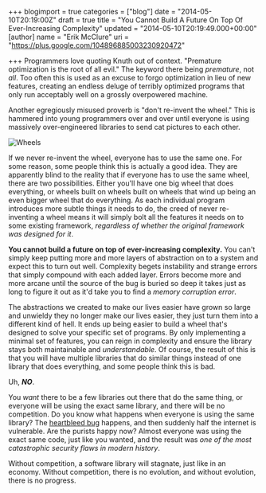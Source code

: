 +++
blogimport = true
categories = ["blog"]
date = "2014-05-10T20:19:00Z"
draft = true
title = "You Cannot Build A Future On Top Of Ever-Increasing Complexity"
updated = "2014-05-10T20:19:49.000+00:00"
[author]
name = "Erik McClure"
uri = "https://plus.google.com/104896885003230920472"

+++
Programmers love quoting Knuth out of context. "Premature optimization is the root of all evil." The keyword there being *premature*, not *all*. Too often this is used as an excuse to forgo optimization in lieu of new features, creating an endless deluge of terribly optimized programs that only run acceptably well on a grossly overpowered machine.

Another egregiously misused proverb is "don't re-invent the wheel." This is hammered into young programmers over and over until everyone is using massively over-engineered libraries to send cat pictures to each other. 

<img src="" alt="Wheels">

If we never re-invent the wheel, everyone has to use the same one. For some reason, some people think this is actually a good idea. They are apparently blind to the reality that if everyone has to use the same wheel, there are two possibilities. Either you'll have one big wheel that does everything, or wheels built on wheels built on wheels that wind up being an even bigger wheel that do everything. As each individual program introduces more subtle things it needs to do, the creed of never re-inventing a wheel means it will simply bolt all the features it needs on to some existing framework, *regardless of whether the original framework was designed for it*.

**You cannot build a future on top of ever-increasing complexity.** You can't simply keep putting more and more layers of abstraction on to a system and expect this to turn out well. Complexity begets instability and strange errors that simply compound with each added layer. Errors become more and more arcane until the source of the bug is buried so deep it takes just as long to figure it out as it'd take you to find a *memory corruption error*.

The abstractions we created to make our lives easier have grown so large and unwieldy they no longer make our lives easier, they just turn them into a different kind of hell. It ends up being easier to build a wheel that's designed to solve your specific set of programs. By only implementing a minimal set of features, you can reign in complexity and ensure the library stays both maintainable and *understandable*. Of course, the result of this is that you will have multiple libraries that do similar things instead of one library that does everything, and some people think this is bad.

Uh, ***NO***.

You *want* there to be a few libraries out there that do the same thing, or everyone will be using the exact same library, and there will be no competition. Do you know what happens when everyone is using the same library? The [heartbleed bug](http://en.wikipedia.org/wiki/Heartbleed) happens, and then suddenly half the internet is vulnerable. Are the purists happy now? Almost everyone was using the exact same code, just like you wanted, and the result was *one of the most catastrophic security flaws in modern history*.

Without competition, a software library will stagnate, just like in an economy. Without competition, there is no evolution, and without evolution, there is no progress.
